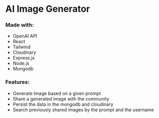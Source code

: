 # AI Image Generator

### Made with:
- OpenAI API
- React
- Tailwind
- Cloudinary
- Express.js
- Node.js
- Mongodb

### Features:
- Generate Image based on a given prompt
- Share a generated image with the community
- Persist the data in the mongodb and cloudinary
- Search previously shared images by the prompt and the username
